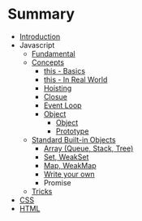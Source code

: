 # Summary

* [Introduction](README.md)
* Javascript
    * [Fundamental](basics.md)
    * [Concepts](concepts.md)
        * [this - Basics](this.md)
        * [this - In Real World](this---in-real-word.md)
        * [Hoisting](hoisting.md)
        * [Closue](closue.md)
        * [Event Loop](event-loop.md)
        * [Object](object.md)
            * [Object](object.md)
            * [Prototype](prototype.md)
    * [Standard Built-in Objects](standard-built-in-objects.md)
        * [Array \(Queue, Stack, Tree\)](array.md)
        * [Set, WeakSet](set.md)
        * [Map, WeakMap](map--set.md)
        * [Write your own](write-your-own.md)
        * Promise
    * [Tricks](tricks-to-show-off.md)
* [CSS](css.md)
* [HTML](css.md)

